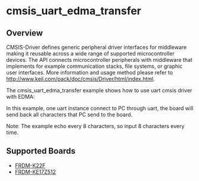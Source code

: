 # cmsis_uart_edma_transfer

## Overview
CMSIS-Driver defines generic peripheral driver interfaces for middleware making it reusable across a wide
range of supported microcontroller devices. The API connects microcontroller peripherals with middleware
that implements for example communication stacks, file systems, or graphic user interfaces.
More information and usage method please refer to http://www.keil.com/pack/doc/cmsis/Driver/html/index.html.

The cmsis_uart_edma_transfer example shows how to use uart cmsis  driver with EDMA:

In this example, one uart instance connect to PC through uart, the board will
send back all characters that PC send to the board.

Note: The example echo every 8 characters, so input 8 characters every time.

## Supported Boards
- [FRDM-K22F](../../../_boards/frdmk22f/cmsis_driver_examples/uart/edma_transfer/example_board_readme.md)
- [FRDM-KE17Z512](../../../_boards/frdmke17z512/cmsis_driver_examples/uart/edma_transfer/example_board_readme.md)
